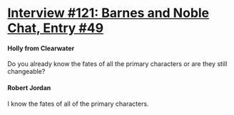 # [Interview #121: Barnes and Noble Chat, Entry #49](https://www.theoryland.com/intvmain.php?i=121#49)

#### Holly from Clearwater

Do you already know the fates of all the primary characters or are they still changeable?

#### Robert Jordan

I know the fates of all of the primary characters.

